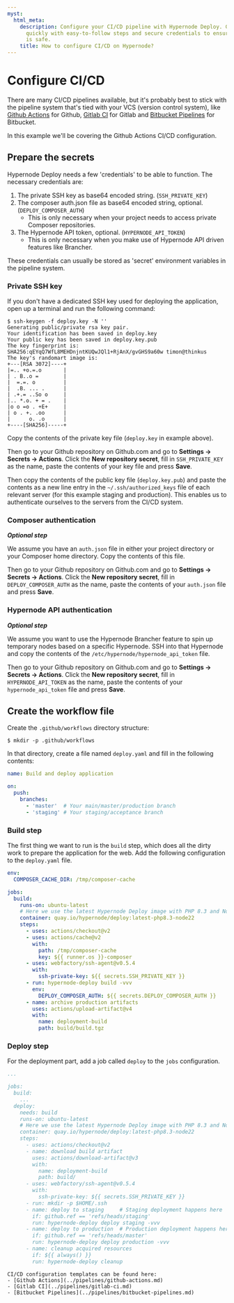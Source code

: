 ```yaml
---
myst:
  html_meta:
    description: Configure your CI/CD pipeline with Hypernode Deploy. Get up and running
      quickly with easy-to-follow steps and secure credentials to ensure your data
      is safe.
    title: How to configure CI/CD on Hypernode?
---
```


# Configure CI/CD

There are many CI/CD pipelines available, but it's probably best to stick with the pipeline system that's tied with your VCS (version control system), like [Github Actions][1] for Github, [Gitlab CI][2] for Gitlab and [Bitbucket Pipelines][3] for Bitbucket.

In this example we'll be covering the Github Actions CI/CD configuration.

## Prepare the secrets

Hypernode Deploy needs a few 'credentials' to be able to function. The necessary credentials are:

1. The private SSH key as base64 encoded string. (`SSH_PRIVATE_KEY`)
1. The composer auth.json file as base64 encoded string, optional. (`DEPLOY_COMPOSER_AUTH`)
   - This is only necessary when your project needs to access private Composer repositories.
1. The Hypernode API token, optional. (`HYPERNODE_API_TOKEN`)
   - This is only necessary when you make use of Hypernode API driven features like Brancher.

These credentials can usually be stored as 'secret' environment variables in the pipeline system.

### Private SSH key

If you don't have a dedicated SSH key used for deploying the application, open up a terminal and run the following command:

```console
$ ssh-keygen -f deploy.key -N ''
Generating public/private rsa key pair.
Your identification has been saved in deploy.key
Your public key has been saved in deploy.key.pub
The key fingerprint is:
SHA256:qEYqQ7WfL8MEHDnjntKUQwJQl1+RjAnX/gvGHS9a60w timon@thinkus
The key's randomart image is:
+---[RSA 3072]----+
|=.. +o.=.o       |
| . B..o =        |
|  =.=. o         |
|  .B. ... .      |
| .+.= ..So o     |
|.. *.o. + = .    |
|o o =o . +E+     |
| o . +. .oo      |
|      o. .o      |
+----[SHA256]-----+
```

Copy the contents of the private key file (`deploy.key` in example above).

Then go to your Github repository on Github.com and go to **Settings -> Secrets -> Actions**. Click the **New repository secret**, fill in `SSH_PRIVATE_KEY` as the name, paste the contents of your key file and press **Save**.

Then copy the contents of the public key file (`deploy.key.pub`) and paste the contents as a new line entry in the `~/.ssh/authorized_keys` file of each relevant server (for this example staging and production). This enables us to authenticate ourselves to the servers from the CI/CD system.

### Composer authentication

***Optional step***

We assume you have an `auth.json` file in either your project directory or your Composer home directory. Copy the contents of this file.

Then go to your Github repository on Github.com and go to **Settings -> Secrets -> Actions**. Click the **New repository secret**, fill in `DEPLOY_COMPOSER_AUTH` as the name, paste the contents of your `auth.json` file and press **Save**.

### Hypernode API authentication

***Optional step***

We assume you want to use the Hypernode Brancher feature to spin up temporary nodes based on a specific Hypernode. SSH into that Hypernode and copy the contents of the `/etc/hypernode/hypernode_api_token` file.

Then go to your Github repository on Github.com and go to **Settings -> Secrets -> Actions**. Click the **New repository secret**, fill in `HYPERNODE_API_TOKEN` as the name, paste the contents of your `hypernode_api_token` file and press **Save**.

## Create the workflow file

Create the `.github/workflows` directory structure:

```console
$ mkdir -p .github/workflows
```

In that directory, create a file named `deploy.yaml` and fill in the following contents:

```yaml
name: Build and deploy application

on:
  push:
    branches:
      - 'master'  # Your main/master/production branch
      - 'staging' # Your staging/acceptance branch
```

### Build step

The first thing we want to run is the `build` step, which does all the dirty work to prepare the application for the web. Add the following configuration to the `deploy.yaml` file.

```yaml
env:
  COMPOSER_CACHE_DIR: /tmp/composer-cache

jobs:
  build:
    runs-on: ubuntu-latest
    # Here we use the latest Hypernode Deploy image with PHP 8.3 and Node.js 22
    container: quay.io/hypernode/deploy:latest-php8.3-node22
    steps:
      - uses: actions/checkout@v2
      - uses: actions/cache@v2
        with:
          path: /tmp/composer-cache
          key: ${{ runner.os }}-composer
      - uses: webfactory/ssh-agent@v0.5.4
        with:
          ssh-private-key: ${{ secrets.SSH_PRIVATE_KEY }}
      - run: hypernode-deploy build -vvv
        env:
          DEPLOY_COMPOSER_AUTH: ${{ secrets.DEPLOY_COMPOSER_AUTH }}
      - name: archive production artifacts
        uses: actions/upload-artifact@v4
        with:
          name: deployment-build
          path: build/build.tgz
```

### Deploy step

For the deployment part, add a job called `deploy` to the `jobs` configuration.

```yaml
...

jobs:
  build:
    ...
  deploy:
    needs: build
    runs-on: ubuntu-latest
    # Here we use the latest Hypernode Deploy image with PHP 8.3 and Node.js 22
    container: quay.io/hypernode/deploy:latest-php8.3-node22
    steps:
      - uses: actions/checkout@v2
      - name: download build artifact
        uses: actions/download-artifact@v3
        with:
          name: deployment-build
          path: build/
      - uses: webfactory/ssh-agent@v0.5.4
        with:
          ssh-private-key: ${{ secrets.SSH_PRIVATE_KEY }}
      - run: mkdir -p $HOME/.ssh
      - name: deploy to staging     # Staging deployment happens here
        if: github.ref == 'refs/heads/staging'
        run: hypernode-deploy deploy staging -vvv
      - name: deploy to production  # Production deployment happens here
        if: github.ref == 'refs/heads/master'
        run: hypernode-deploy deploy production -vvv
      - name: cleanup acquired resources
        if: ${{ always() }}
        run: hypernode-deploy cleanup
```

```{note}
CI/CD configuration templates can be found here:
- [Github Actions](../pipelines/github-actions.md)
- [Gitlab CI](../pipelines/gitlab-ci.md)
- [Bitbucket Pipelines](../pipelines/bitbucket-pipelines.md)
```

[1]: https://github.com/features/actions
[2]: https://about.gitlab.com/features/continuous-integration/
[3]: https://bitbucket.org/product/features/pipelines
